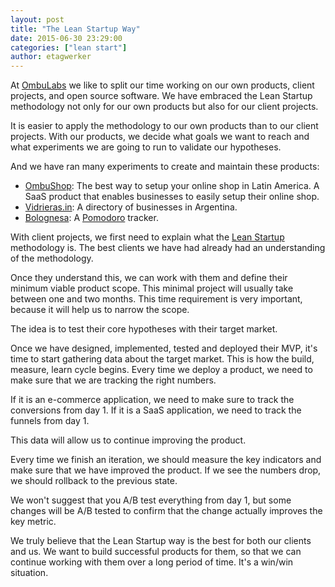 ```yaml
---
layout: post
title: "The Lean Startup Way"
date: 2015-06-30 23:29:00
categories: ["lean start"]
author: etagwerker
---
```


At [OmbuLabs](http://www.ombulabs.com) we like to split our time working on our own products, client projects, and open source software. We have embraced the Lean Startup methodology not only for our own products but also for our client projects.

It is easier to apply the methodology to our own products than to our client projects. With our products, we decide what goals we want to reach and what experiments we are going to run to validate our hypotheses.

And we have ran many experiments to create and maintain these products:

* [OmbuShop](http://www.ombushop.com/): The best way to setup your online shop in Latin America. A SaaS product that enables businesses to easily setup their online shop.
* [Vidrieras.in](http://www.vidrieras.in/): A directory of businesses in Argentina.
* [Bolognesa](http://bolognesa.herokuapp.com/): A [Pomodoro](http://pomodorotechnique.com/) tracker.

With client projects, we first need to explain what the [Lean Startup](http://theleanstartup.com/) methodology is. The best clients we have had already had an understanding of the methodology.

Once they understand this, we can work with them and define their minimum viable product scope. This minimal project will usually take between one and two months. This time requirement is very important, because it will help us to narrow the scope.

The idea is to test their core hypotheses with their target market.

Once we have designed, implemented, tested and deployed their MVP, it's time to start gathering data about the target market. This is how the build, measure, learn cycle begins. Every time we deploy a product, we need to make sure that we are tracking the right numbers.

If it is an e-commerce application, we need to make sure to track the conversions from day 1. If it is a SaaS application, we need to track the funnels from day 1.

This data will allow us to continue improving the product.

Every time we finish an iteration, we should measure the key indicators and make sure that we have improved the product. If we see the numbers drop, we should rollback to the previous state.

We won't suggest that you A/B test everything from day 1, but some changes will be A/B tested to confirm that the change actually improves the key metric.

We truly believe that the Lean Startup way is the best for both our clients and us. We want to build successful products for them, so that we can continue working with them over a long period of time. It's a win/win situation.

